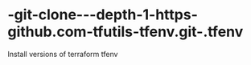 # -git-clone---depth-1-https-github.com-tfutils-tfenv.git-.tfenv
Install versions of terraform
tfenv
